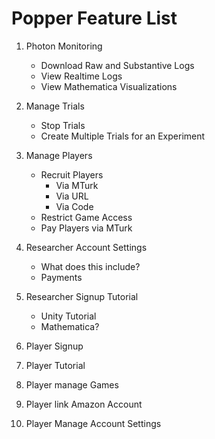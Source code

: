 # Popper Feature List

1. Photon Monitoring
	- Download Raw and Substantive Logs
	- View Realtime Logs
	- View Mathematica Visualizations
	
2. Manage Trials
	- Stop Trials
	- Create Multiple Trials for an Experiment
	
3. Manage Players
	- Recruit Players
		- Via MTurk
		- Via URL
		- Via Code
	- Restrict Game Access
	- Pay Players via MTurk
	
4. Researcher Account Settings
	- What does this include?
	- Payments
	
5. Researcher Signup Tutorial
	- Unity Tutorial
	- Mathematica?
	
6. Player Signup

7. Player Tutorial

8. Player manage Games

9. Player link Amazon Account

10. Player Manage Account Settings